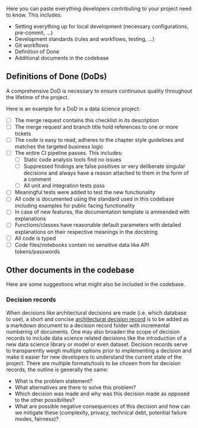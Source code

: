 Here you can paste everything developers contributing to your project need to know.
This includes:
  - Setting everything up for local development (necessary configurations, pre-commit, ...)
  - Development standards (rules and workflows, testing, ...)
  - Git workflows
  - Definition of Done
  - Additional documents in the codebase

## Definitions of Done (DoDs)

A comprehensive DoD is necessary to ensure continuous quality throughout the lifetime of the project.

Here is an example for a DoD in a data science project:
  - [ ] The merge request contains this checklist in its description
  - [ ] The merge request and branch title hold references to one or more tickets
  - [ ] The code is easy to read, adheres to the chapter style guidelines and matches the targeted business logic
  - [ ] The entire CI pipeline passes. This includes:
    - [ ] Static code analysis tools find no issues
    - [ ] Suppressed findings are false positives or very deliberate singular decisions and always have a reason attached to them in the form of a comment
    - [ ] All unit and integration tests pass
  - [ ] Meaningful tests were added to test the new functionality
  - [ ] All code is documented using the standard used in this codebase including examples for public facing functionality
  - [ ] In case of new features, the documentation template is ammended with explanations
  - [ ] Functions/classes have reasonable default parameters with detailed explanations on their respective meanings in the docstring
  - [ ] All code is typed
  - [ ] Code files/notebooks contain no sensitive data like API tokens/passwords

## Other documents in the codebase

Here are some suggestions what might also be included in the codebase.

### Decision records

When decisions like architectural decisions are made (i.e. which database to use), a short and concise [architectural decision record](https://adr.github.io/) is to be added as a markdown document to a decision record folder with incremental numbering of documents. One may also broaden the scope of decision records to include data science related decisions like the introduction of a new data science library or model or even dataset. Decision records serve to transparently weigh multiple options prior to implementing a decision and make it easier for new developers to understand the current state of the project. There are multiple formats/tools to be chosen from for decision records, the outline is generally the same:
   - What is the problem statement?
   - What alternatives are there to solve this problem?
   - Which decision was made and why was this decision made as opposed to the other possibilites?
   - What are possible negative consequences of this decision and how can we mitigate these (complexity, privacy, technical debt, potential failure modes, fairness)?
